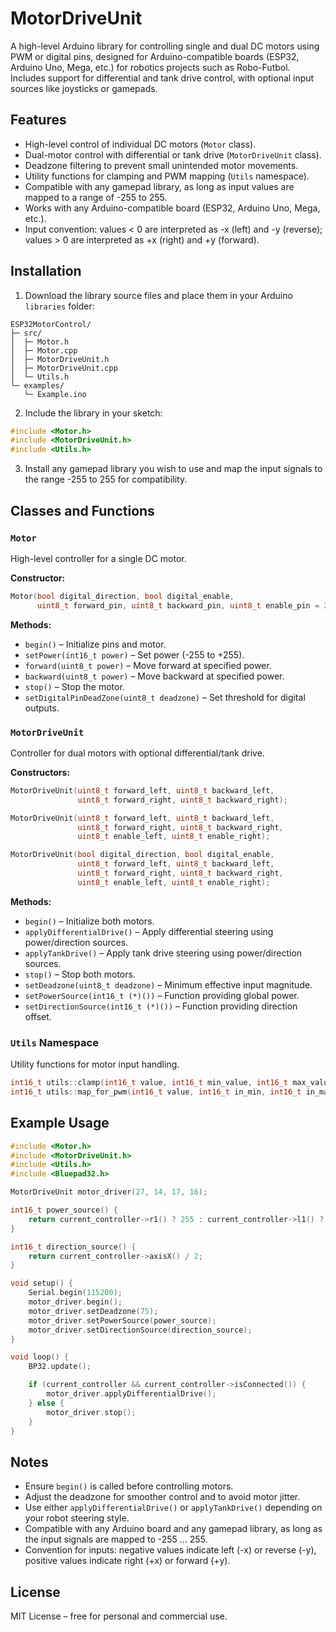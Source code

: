 # MotorDriveUnit

A high-level Arduino library for controlling single and dual DC motors using PWM or digital pins, designed for Arduino-compatible boards (ESP32, Arduino Uno, Mega, etc.) for robotics projects such as Robo-Futbol. Includes support for differential and tank drive control, with optional input sources like joysticks or gamepads.

## Features

* High-level control of individual DC motors (`Motor` class).
* Dual-motor control with differential or tank drive (`MotorDriveUnit` class).
* Deadzone filtering to prevent small unintended motor movements.
* Utility functions for clamping and PWM mapping (`Utils` namespace).
* Compatible with any gamepad library, as long as input values are mapped to a range of -255 to 255.
* Works with any Arduino-compatible board (ESP32, Arduino Uno, Mega, etc.).
* Input convention: values < 0 are interpreted as -x (left) and -y (reverse); values > 0 are interpreted as +x (right) and +y (forward).

## Installation

1. Download the library source files and place them in your Arduino `libraries` folder:

```
ESP32MotorControl/
├─ src/
│  ├─ Motor.h
│  ├─ Motor.cpp
│  ├─ MotorDriveUnit.h
│  ├─ MotorDriveUnit.cpp
│  └─ Utils.h
└─ examples/
   └─ Example.ino
```

2. Include the library in your sketch:

```cpp
#include <Motor.h>
#include <MotorDriveUnit.h>
#include <Utils.h>
```

3. Install any gamepad library you wish to use and map the input signals to the range -255 to 255 for compatibility.

## Classes and Functions

### `Motor`

High-level controller for a single DC motor.

**Constructor:**

```cpp
Motor(bool digital_direction, bool digital_enable,
      uint8_t forward_pin, uint8_t backward_pin, uint8_t enable_pin = 255);
```

**Methods:**

* `begin()` – Initialize pins and motor.
* `setPower(int16_t power)` – Set power (-255 to +255).
* `forward(uint8_t power)` – Move forward at specified power.
* `backward(uint8_t power)` – Move backward at specified power.
* `stop()` – Stop the motor.
* `setDigitalPinDeadZone(uint8_t deadzone)` – Set threshold for digital outputs.

### `MotorDriveUnit`

Controller for dual motors with optional differential/tank drive.

**Constructors:**

```cpp
MotorDriveUnit(uint8_t forward_left, uint8_t backward_left,
               uint8_t forward_right, uint8_t backward_right);

MotorDriveUnit(uint8_t forward_left, uint8_t backward_left,
               uint8_t forward_right, uint8_t backward_right,
               uint8_t enable_left, uint8_t enable_right);

MotorDriveUnit(bool digital_direction, bool digital_enable,
               uint8_t forward_left, uint8_t backward_left,
               uint8_t forward_right, uint8_t backward_right,
               uint8_t enable_left, uint8_t enable_right);
```

**Methods:**

* `begin()` – Initialize both motors.
* `applyDifferentialDrive()` – Apply differential steering using power/direction sources.
* `applyTankDrive()` – Apply tank drive steering using power/direction sources.
* `stop()` – Stop both motors.
* `setDeadzone(uint8_t deadzone)` – Minimum effective input magnitude.
* `setPowerSource(int16_t (*)())` – Function providing global power.
* `setDirectionSource(int16_t (*)())` – Function providing direction offset.

### `Utils` Namespace

Utility functions for motor input handling.

```cpp
int16_t utils::clamp(int16_t value, int16_t min_value, int16_t max_value);
int16_t utils::map_for_pwm(int16_t value, int16_t in_min, int16_t in_max);
```

## Example Usage

```cpp
#include <Motor.h>
#include <MotorDriveUnit.h>
#include <Utils.h>
#include <Bluepad32.h>

MotorDriveUnit motor_driver(27, 14, 17, 16);

int16_t power_source() {
    return current_controller->r1() ? 255 : current_controller->l1() ? -255 : 0;
}

int16_t direction_source() {
    return current_controller->axisX() / 2;
}

void setup() {
    Serial.begin(115200);
    motor_driver.begin();
    motor_driver.setDeadzone(75);
    motor_driver.setPowerSource(power_source);
    motor_driver.setDirectionSource(direction_source);
}

void loop() {
    BP32.update();

    if (current_controller && current_controller->isConnected()) {
        motor_driver.applyDifferentialDrive();
    } else {
        motor_driver.stop();
    }
}
```

## Notes

* Ensure `begin()` is called before controlling motors.
* Adjust the deadzone for smoother control and to avoid motor jitter.
* Use either `applyDifferentialDrive()` or `applyTankDrive()` depending on your robot steering style.
* Compatible with any Arduino board and any gamepad library, as long as the input signals are mapped to -255 ... 255.
* Convention for inputs: negative values indicate left (-x) or reverse (-y), positive values indicate right (+x) or forward (+y).

## License

MIT License – free for personal and commercial use.
